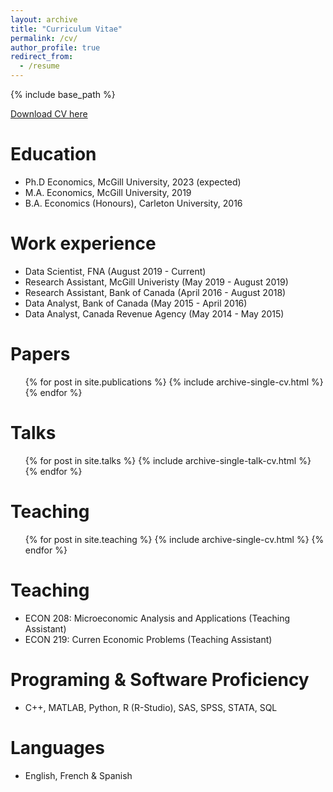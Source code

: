 ```yaml
---
layout: archive
title: "Curriculum Vitae"
permalink: /cv/
author_profile: true
redirect_from:
  - /resume
---
```


{% include base_path %}

[Download CV here](https://roga11.github.io/gabrielrodriguez.github.io/files/G_RodriguezRondon_CV_04072019.pdf)

Education
======
* Ph.D Economics, McGill University, 2023 (expected)
* M.A. Economics, McGill University, 2019
* B.A. Economics (Honours), Carleton University, 2016

Work experience
======
* Data Scientist, FNA (August 2019 - Current)
* Research Assistant, McGill Univeristy (May 2019 - August 2019)
* Research Assistant, Bank of Canada (April 2016 - August 2018)
* Data Analyst, Bank of Canada (May 2015 - April 2016)
* Data Analyst, Canada Revenue Agency (May 2014 - May 2015)
 
Papers
======
  <ul>{% for post in site.publications %}
    {% include archive-single-cv.html %}
  {% endfor %}</ul>
  
Talks
======
  <ul>{% for post in site.talks %}
    {% include archive-single-talk-cv.html %}
  {% endfor %}</ul>
  
Teaching
======
  <ul>{% for post in site.teaching %}
    {% include archive-single-cv.html %}
  {% endfor %}</ul> 
  
Teaching
======
* ECON 208: Microeconomic Analysis and Applications (Teaching Assistant)
* ECON 219: Curren Economic Problems (Teaching Assistant)

Programing & Software Proficiency
======
* C++, MATLAB, Python, R (R-Studio), SAS, SPSS, STATA, SQL 

Languages
======
* English, French & Spanish
